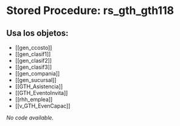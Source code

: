 # Stored Procedure: rs_gth_gth118

## Usa los objetos:
- [[gen_ccosto]]
- [[gen_clasif1]]
- [[gen_clasif2]]
- [[gen_clasif3]]
- [[gen_compania]]
- [[gen_sucursal]]
- [[GTH_Asistencia]]
- [[GTH_EventoInvita]]
- [[rhh_emplea]]
- [[v_GTH_EvenCapac]]

*No code available.*
